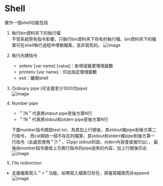 # Shell
實作一個shell功能包括  
1. 執行bin資料夾下的執行檔  
    不受系統原有指令影響，只執行bin資料夾下存有的執行檔，bin資料夾下的檔案可在shell執行過程中增刪檔案，並非寫死的。
    ![image](https://user-images.githubusercontent.com/96563567/225489104-6db560b8-00c1-42d8-b1ed-40048469cf93.png)
2. 執行內建指令  
    - setenv [var name] [value]：新增或變更環境變數  
    - printenv [var name]：印出指定環境變數  
    - exit：離開shell  
2. Ordinary pipe (可支援至少1000次pipe)  
  ![image](https://user-images.githubusercontent.com/96563567/225489160-35b2cde5-fac3-4c46-a22f-7b113179e893.png)
3. Number pipe  
    - ＂|N＂代表將stdout pipe至後方第N行  
    - ＂!N＂代表將stdout和stderr pipe至後方第N行  
      
    下圖number指令開啟test.txt，為其加上行號後，其stdout被pipe到後方第二行指令，
  而cat開啟一個不存在的檔案，其stdout和stderr被pipe到後方第一行指令（此處若使用＂|1＂，只pipi stdout的話，stderr內容會直接印出），
  最後由number指令接收上方兩行指令的pipe過來的內容，加上行號後印出  
  ![image](https://user-images.githubusercontent.com/96563567/225491571-1a8bbbca-b59d-48d3-bf38-5d250932e03a.png)
4. File redirection  
  - 支援檔案寫入＂>＂功能，如帶寫入檔案已存在，將複寫檔案而非append  
  ![image](https://user-images.githubusercontent.com/96563567/225492551-137db50b-9d40-45d1-a666-d7b9ac6f775d.png)
